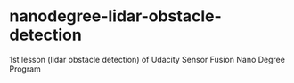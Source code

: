 # nanodegree-lidar-obstacle-detection
1st lesson (lidar obstacle detection) of Udacity Sensor Fusion Nano Degree Program

